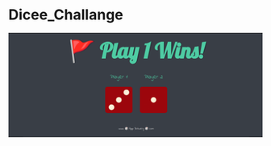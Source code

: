 # Dicee_Challange

![frontpage](https://github.com/AyushRajSingh30/Dicee_Challange/blob/main/images/Screenshot%20from%202023-05-13%2004-32-30.png?raw=true)

